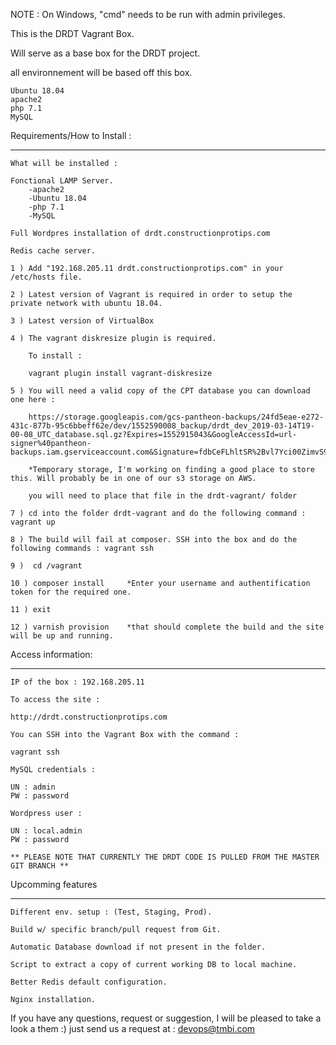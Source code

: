 NOTE : On Windows, "cmd" needs to be run with admin privileges.

This is the DRDT Vagrant Box.

Will serve as a base box for the DRDT project.

all environnement will be based off this box.

	Ubuntu 18.04
	apache2
	php 7.1
	MySQL


Requirements/How to Install :
__________________

	What will be installed :

	Fonctional LAMP Server. 
		-apache2
		-Ubuntu 18.04
		-php 7.1
		-MySQL

	Full Wordpres installation of drdt.constructionprotips.com

	Redis cache server.

	1 ) Add "192.168.205.11 drdt.constructionprotips.com" in your /etc/hosts file.

	2 ) Latest version of Vagrant is required in order to setup the private network with ubuntu 18.04.

	3 ) Latest version of VirtualBox

	4 ) The vagrant diskresize plugin is required.

		To install :

		vagrant plugin install vagrant-diskresize

	5 ) You will need a valid copy of the CPT database you can download one here :

		https://storage.googleapis.com/gcs-pantheon-backups/24fd5eae-e272-431c-877b-95c6bbeff62e/dev/1552590008_backup/drdt_dev_2019-03-14T19-00-08_UTC_database.sql.gz?Expires=1552915043&GoogleAccessId=url-signer%40pantheon-backups.iam.gserviceaccount.com&Signature=fdbCeFLhltSR%2Bvl7Yci00ZimvS9B6MWtLmEWas1I%2F5dD%2F53W0fNEdGqwyx%2FuZkSyk%2BrLv3Lsl8QrRSF%2FAJgIcs%2FIBwTIngWu3xmdklahu1J6dARuf6ulQOkkVY46wkj%2BQxZOWBwQh31VmHW3F72oe3hyKXIkvQbob17PmPmkRYl%2BLh5gElxveWfRlat6gclr6cXmcRgwgWNrVQ8waS%2BPGK%2FFxk5RrLY7BXBt3tsk3%2Bjo01E47cB81MGFX%2BkgdMBMMmDt5n3g%2FnEv1p2BqQCSJsj4KQmI7UasT3%2BsV2UBs0lbeMKew4Bx1xPW%2B%2FRtfBQ0H2cpJK67Y03ag5FrAP7%2FjQ%3D%3D

		*Temporary storage, I'm working on finding a good place to store this. Will probably be in one of our s3 storage on AWS. 

		you will need to place that file in the drdt-vagrant/ folder
		
	7 ) cd into the folder drdt-vagrant and do the following command : vagrant up

	8 ) The build will fail at composer. SSH into the box and do the following commands : vagrant ssh

	9 )  cd /vagrant

	10 ) composer install     *Enter your username and authentification token for the required one.

	11 ) exit

	12 ) varnish provision    *that should complete the build and the site will be up and running.

Access information:
___________________

	IP of the box : 192.168.205.11

	To access the site :

	http://drdt.constructionprotips.com

	You can SSH into the Vagrant Box with the command :

	vagrant ssh

	MySQL credentials :

	UN : admin
	PW : password

	Wordpress user :

	UN : local.admin
	PW : password

	** PLEASE NOTE THAT CURRENTLY THE DRDT CODE IS PULLED FROM THE MASTER GIT BRANCH **


Upcomming features 
___________________

	Different env. setup : (Test, Staging, Prod).

	Build w/ specific branch/pull request from Git.

	Automatic Database download if not present in the folder.

	Script to extract a copy of current working DB to local machine.

	Better Redis default configuration.

	Nginx installation.
	
If you have any questions, request or suggestion, I will be pleased to take a look a them :) just send us a request at :
devops@tmbi.com

